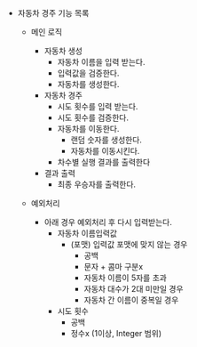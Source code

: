 - 자동차 경주 기능 목록
    - 메인 로직
        - 자동차 생성
            - 자동차 이름을 입력 받는다.
            - 입력값을 검증한다.
            - 자동차를 생성한다.
        - 자동차 경주
            - 시도 횟수를 입력 받는다.
            - 시도 횟수를 검증한다.
            - 자동차를 이동한다.
                - 랜덤 숫자를 생성한다.
                - 자동차를 이동시킨다.
            - 차수별 실행 결과를 출력한다
        - 결과 출력
            - 최종 우승자를 출력한다.

    - 예외처리
        - 아래 경우 예외처리 후 다시 입력받는다.
            - 자동차 이름입력값
                - (포맷) 입력값 포맷에 맞지 않는 경우
                    - 공백
                    - 문자 + 콤마 구분x
                    - 자동차 이름이 5자를 초과
                    - 자동차 대수가 2대 미만일 경우
                    - 자동차 간 이름이 중복일 경우
            - 시도 횟수
                - 공백
                - 정수x (1이상, Integer 범위)